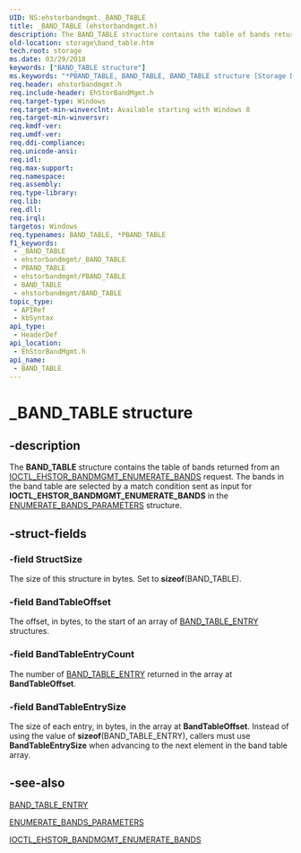 ```yaml
---
UID: NS:ehstorbandmgmt._BAND_TABLE
title: _BAND_TABLE (ehstorbandmgmt.h)
description: The BAND_TABLE structure contains the table of bands returned from an IOCTL_EHSTOR_BANDMGMT_ENUMERATE_BANDS request.
old-location: storage\band_table.htm
tech.root: storage
ms.date: 03/29/2018
keywords: ["BAND_TABLE structure"]
ms.keywords: "*PBAND_TABLE, BAND_TABLE, BAND_TABLE structure [Storage Devices], PBAND_TABLE, PBAND_TABLE structure pointer [Storage Devices], _BAND_TABLE, ehstorbandmgmt/BAND_TABLE, ehstorbandmgmt/PBAND_TABLE, storage.band_table"
req.header: ehstorbandmgmt.h
req.include-header: EhStorBandMgmt.h
req.target-type: Windows
req.target-min-winverclnt: Available starting with Windows 8
req.target-min-winversvr: 
req.kmdf-ver: 
req.umdf-ver: 
req.ddi-compliance: 
req.unicode-ansi: 
req.idl: 
req.max-support: 
req.namespace: 
req.assembly: 
req.type-library: 
req.lib: 
req.dll: 
req.irql: 
targetos: Windows
req.typenames: BAND_TABLE, *PBAND_TABLE
f1_keywords:
 - _BAND_TABLE
 - ehstorbandmgmt/_BAND_TABLE
 - PBAND_TABLE
 - ehstorbandmgmt/PBAND_TABLE
 - BAND_TABLE
 - ehstorbandmgmt/BAND_TABLE
topic_type:
 - APIRef
 - kbSyntax
api_type:
 - HeaderDef
api_location:
 - EhStorBandMgmt.h
api_name:
 - BAND_TABLE
---
```


# _BAND_TABLE structure


## -description

The <b>BAND_TABLE</b> structure contains the table of bands returned from an <a href="/windows-hardware/drivers/ddi/ehstorbandmgmt/ni-ehstorbandmgmt-ioctl_ehstor_bandmgmt_enumerate_bands">IOCTL_EHSTOR_BANDMGMT_ENUMERATE_BANDS</a> request. The bands in the band table are selected by a match condition sent as input for <b>IOCTL_EHSTOR_BANDMGMT_ENUMERATE_BANDS</b> in the <a href="/windows-hardware/drivers/ddi/ehstorbandmgmt/ns-ehstorbandmgmt-_enumerate_bands_parameters">ENUMERATE_BANDS_PARAMETERS</a> structure.

## -struct-fields

### -field StructSize

The size of this structure in bytes. Set to <b>sizeof</b>(BAND_TABLE).

### -field BandTableOffset

The offset, in bytes, to the start of an array of <a href="/windows-hardware/drivers/ddi/ehstorbandmgmt/ns-ehstorbandmgmt-_band_table_entry">BAND_TABLE_ENTRY</a> structures.

### -field BandTableEntryCount

The number of <a href="/windows-hardware/drivers/ddi/ehstorbandmgmt/ns-ehstorbandmgmt-_band_table_entry">BAND_TABLE_ENTRY</a> returned in the array at <b>BandTableOffset</b>.

### -field BandTableEntrySize

The size of each entry, in bytes, in the array at <b>BandTableOffset</b>. Instead of using the value of <b>sizeof</b>(BAND_TABLE_ENTRY), callers must use <b>BandTableEntrySize</b> when advancing to the next element in the band table array.

## -see-also

<a href="/windows-hardware/drivers/ddi/ehstorbandmgmt/ns-ehstorbandmgmt-_band_table_entry">BAND_TABLE_ENTRY</a>



<a href="/windows-hardware/drivers/ddi/ehstorbandmgmt/ns-ehstorbandmgmt-_enumerate_bands_parameters">ENUMERATE_BANDS_PARAMETERS</a>



<a href="/windows-hardware/drivers/ddi/ehstorbandmgmt/ni-ehstorbandmgmt-ioctl_ehstor_bandmgmt_enumerate_bands">IOCTL_EHSTOR_BANDMGMT_ENUMERATE_BANDS</a>
